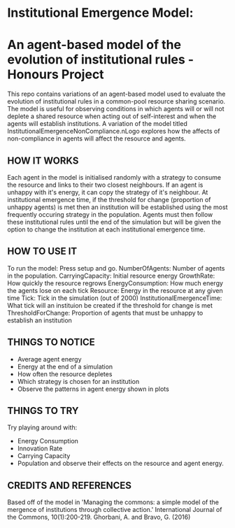 # Institutional Emergence Model:
# An agent-based model of the evolution of institutional rules - Honours Project

This repo contains variations of an agent-based model used to evaluate the evolution of institutional rules in a common-pool resource sharing scenario.
The model is useful for observing conditions in which agents will or will not deplete a shared resource when acting out of self-interest and when the agents will establish institutions.
A variation of the model titled InstitutionalEmergenceNonCompliance.nLogo explores how the affects of non-compliance in agents will affect the resource and agents.

## HOW IT WORKS
Each agent in the model is initialised randomly with a strategy to consume the resource and links to their two closest neighbours. If an agent is unhappy with it's energy, it can copy the strategy of it's neighbour. At institutional emergence time, if the threshold for change (proportion of unhappy agents) is met then an institution will be established using the most frequently occuring strategy in the population. Agents must then follow these institutional rules until the end of the simulation but will be given the option to change the institution at each institutional emergence time.

## HOW TO USE IT

To run the model: Press setup and go.
NumberOfAgents: Number of agents in the population.
CarryingCapacity: Initial resource energy
GrowthRate: How quickly the resource regrows
EnergyConsumption: How much energy the agents lose on each tick
Resource: Energy in the resource at any given time
Tick: Tick in the simulation (out of 2000)
InstitutionalEmergenceTime: What tick will an instituion be created if the threshold for change is met
ThresholdForChange: Proportion of agents that must be unhappy to establish an institution

## THINGS TO NOTICE

- Average agent energy
- Energy at the end of a simulation
- How often the resource depletes
- Which strategy is chosen for an institution
- Observe the patterns in agent energy shown in plots

## THINGS TO TRY

Try playing around with:
- Energy Consumption
- Innovation Rate
- Carrying Capacity
- Population
and observe their effects on the resource and agent energy.

## CREDITS AND REFERENCES

Based off of the model in 'Managing the commons: a simple model of the mergence of institutions through collective action.' International Journal of the Commons, 10(1):200-219. Ghorbani, A. and Bravo, G. (2016)
